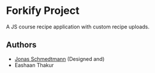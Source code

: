 # Forkify Project
A JS course recipe application with custom recipe uploads.

## Authors
- <a href="https://github.com/jonasschmedtmann">Jonas Schmedtmann</a> (Designed and)
- Eashaan Thakur
